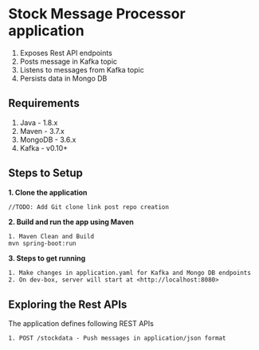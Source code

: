 # Stock Message Processor application 
1. Exposes Rest API endpoints
2. Posts message in Kafka topic
3. Listens to messages from Kafka topic
4. Persists data in Mongo DB

## Requirements

1. Java - 1.8.x
2. Maven - 3.7.x
3. MongoDB - 3.6.x
4. Kafka - v0.10+

## Steps to Setup
**1. Clone the application**

```bash
//TODO: Add Git clone link post repo creation
```

**2. Build and run the app using Maven**

```
1. Maven Clean and Build
mvn spring-boot:run
```

**3. Steps to get running**

```
1. Make changes in application.yaml for Kafka and Mongo DB endpoints
2. On dev-box, server will start at <http://localhost:8080>
```

## Exploring the Rest APIs

The application defines following REST APIs

```
1. POST /stockdata - Push messages in application/json format
```
